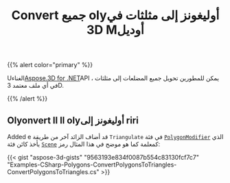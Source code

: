 ﻿---
title: Convert جميع olyأوليغونز إلى مثلثات في 3D Mأوديل
type: docs
weight: 10
url: /ar/net/convert-all-polygons-to-triangles-in-3d-model/
description: Using Aspose.3D for .NET API ، يمكن للمطورين تحويل جميع المضلعات إلى مثلثات في أي ملف معتمد 3D.
---
{{% alert color="primary" %}}

Uالغناء[Aspose.3D for .NET](http://products.aspose.com/3d/net)API ، يمكن للمطورين تحويل جميع المضلعات إلى مثلثات في أي ملف معتمد 3D.

{{% /alert %}}
## **Olyonvert ll ll olyأوليغونز إلى riri**
Added e قد أضاف الزائد آخر من طريقة `Triangulate` في فئة [`PolygonModifier`](https://reference.aspose.com/3d/net/aspose.threed.entities/polygonmodifier) الذي يأخذ كائن فئة [`Scene`](https://reference.aspose.com/3d/net/aspose.threed/scene) كمعلمة كما هو موضح في هذا المثال رمز:

{{< gist "aspose-3d-gists" "9563193e834f0087b554c83130fcf7c7" "Examples-CSharp-Polygons-ConvertPolygonsToTriangles-ConvertPolygonsToTriangles.cs" >}}
